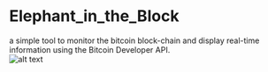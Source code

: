 # Elephant_in_the_Block
a simple tool to monitor the bitcoin block-chain and display real-time information using the Bitcoin Developer API.
<br/>
![alt text](https://i.imgur.com/uOKONOs.jpg)


